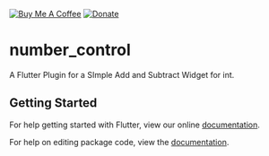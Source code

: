 [![Buy Me A Coffee](https://img.shields.io/badge/Donate-Buy%20Me%20A%20Coffee-yellow.svg)](https://www.buymeacoffee.com/rodydavis)
[![Donate](https://img.shields.io/badge/Donate-PayPal-green.svg)](https://www.paypal.com/cgi-bin/webscr?cmd=_s-xclick&hosted_button_id=WSH3GVC49GNNJ)

# number_control

A Flutter Plugin for a SImple Add and Subtract Widget for int.

## Getting Started

For help getting started with Flutter, view our online [documentation](https://flutter.io/).

For help on editing package code, view the [documentation](https://flutter.io/developing-packages/).
